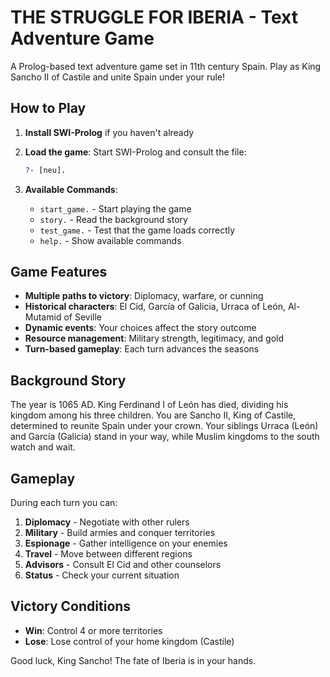 # THE STRUGGLE FOR IBERIA - Text Adventure Game

A Prolog-based text adventure game set in 11th century Spain. Play as King Sancho II of Castile and unite Spain under your rule!

## How to Play

1. **Install SWI-Prolog** if you haven't already
2. **Load the game**: Start SWI-Prolog and consult the file:
   ```prolog
   ?- [neu].
   ```

3. **Available Commands**:
   - `start_game.` - Start playing the game
   - `story.` - Read the background story  
   - `test_game.` - Test that the game loads correctly
   - `help.` - Show available commands

## Game Features

- **Multiple paths to victory**: Diplomacy, warfare, or cunning
- **Historical characters**: El Cid, García of Galicia, Urraca of León, Al-Mutamid of Seville
- **Dynamic events**: Your choices affect the story outcome
- **Resource management**: Military strength, legitimacy, and gold
- **Turn-based gameplay**: Each turn advances the seasons

## Background Story

The year is 1065 AD. King Ferdinand I of León has died, dividing his kingdom among his three children. You are Sancho II, King of Castile, determined to reunite Spain under your crown. Your siblings Urraca (León) and García (Galicia) stand in your way, while Muslim kingdoms to the south watch and wait.

## Gameplay

During each turn you can:
1. **Diplomacy** - Negotiate with other rulers
2. **Military** - Build armies and conquer territories  
3. **Espionage** - Gather intelligence on your enemies
4. **Travel** - Move between different regions
5. **Advisors** - Consult El Cid and other counselors
6. **Status** - Check your current situation

## Victory Conditions

- **Win**: Control 4 or more territories
- **Lose**: Lose control of your home kingdom (Castile)

Good luck, King Sancho! The fate of Iberia is in your hands.
